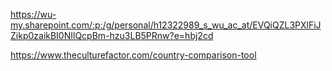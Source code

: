 https://wu-my.sharepoint.com/:p:/g/personal/h12322989_s_wu_ac_at/EVQiQZL3PXlFiJZikp0zaikBI0NIlQcpBm-hzu3LB5PRnw?e=hbj2cd

https://www.theculturefactor.com/country-comparison-tool